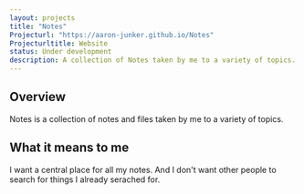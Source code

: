 ```yaml
---
layout: projects
title: "Notes"
Projecturl: "https://aaron-junker.github.io/Notes"
Projecturltitle: Website
status: Under development
description: A collection of Notes taken by me to a variety of topics.
---
```


## Overview

Notes is a collection of notes and files taken by me to a variety of topics. 

## What it means to me

I want a central place for all my notes. And I don't want other people to search for things I already serached for.
